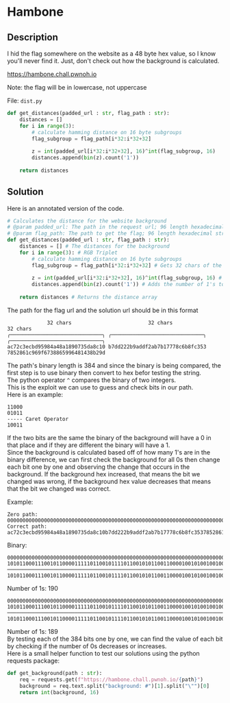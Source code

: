 # Hambone

## Description
I hid the flag somewhere on the website as a 48 byte hex value, so I know you'll never find it. Just, don't check out how the background is calculated.

https://hambone.chall.pwnoh.io

Note: the flag will be in lowercase, not uppercase

File: ``dist.py``

```py
def get_distances(padded_url : str, flag_path : str):
    distances = []
    for i in range(3):
        # calculate hamming distance on 16 byte subgroups
        flag_subgroup = flag_path[i*32:i*32+32]
                
        z = int(padded_url[i*32:i*32+32], 16)^int(flag_subgroup, 16)
        distances.append(bin(z).count('1'))  
        
    return distances
```

## Solution

Here is an annotated version of the code.

```py
# Calculates the distance for the website background
# @param padded_url: The path in the request url; 96 length hexadecimal string
# @param flag_path: The path to get the flag; 96 length hexadecimal string
def get_distances(padded_url : str, flag_path : str):
    distances = [] # The distances for the background
    for i in range(3): # RGB Triplet
        # calculate hamming distance on 16 byte subgroups
        flag_subgroup = flag_path[i*32:i*32+32] # Gets 32 chars of the string based on which iteration it is on
                
        z = int(padded_url[i*32:i*32+32], 16)^int(flag_subgroup, 16) # Gets the bit difference between the current 32 hex section and the flag 32 hex section
        distances.append(bin(z).count('1')) # Adds the number of 1's to the distance
        
    return distances # Returns the distance array
```

The path for the flag url and the solution url should be in this format
```
             32 chars                         32 chars                         32 chars           
╭──────────────────────────────╮ ╭──────────────────────────────╮ ╭──────────────────────────────╮
ac72c3ecbd95984a48a1890735da8c10 b7dd222b9addf2ab7b17778c6b8fc353 7852861c969f6738865996481438b29d
```
The path's binary length is 384 and since the binary is being compared, the first step is to use binary then convert to hex befor testing the string.  
The python operator ``^`` compares the binary of two integers.  
This is the exploit we can use to guess and check bits in our path.  
Here is an example:
```
11000
01011
----- Caret Operator
10011
```
If the two bits are the same the binary of the background will have a 0 in that place and if they are different the binary will have a 1.  
Since the background is calculated based off of how many 1's are in the binary difference, we can first check the background for all 0s then change each bit one by one and observing the change that occurs in the background. If the background hex increased, that means the bit we changed was wrong, if the background hex value decreases that means that the bit we changed was correct.

Example:
```
Zero path: 000000000000000000000000000000000000000000000000000000000000000000000000000000000000000000000000
Correct path: ac72c3ecbd95984a48a1890735da8c10b7dd222b9addf2ab7b17778c6b8fc3537852861c969f6738865996481438b29d
```
Binary:
```
000000000000000000000000000000000000000000000000000000000000000000000000000000000000000000000000000000000000000000000000000000000000000000000000000000000000000000000000000000000000000000000000000000000000000000000000000000000000000000000000000000000000000000000000000000000000000000000000000000000000000000000000000000000000000000000000000000000000000000000000000000000000000000000000
101011000111001011000011111011001011110110010101100110000100101001001000101000011000100100000111001101011101101010001100000100001011011111011101001000100010101110011010110111011111001010101011011110110001011101110111100011000110101110001111110000110101001101111000010100101000011000011100100101101001111101100111001110001000011001011001100101100100100000010100001110001011001010011101
────────────────────────────────────────────────────────────────────────────────────────────────────────────────────────────────────────────────────────────────────────────────────────────────────────────────────────────────────────────────────────────────────────────────────────────────────────────────────────────────────────────────────────────────────────────────────────────────
101011000111001011000011111011001011110110010101100110000100101001001000101000011000100100000111001101011101101010001100000100001011011111011101001000100010101110011010110111011111001010101011011110110001011101110111100011000110101110001111110000110101001101111000010100101000011000011100100101101001111101100111001110001000011001011001100101100100100000010100001110001011001010011101
```
Number of 1s: 190
```
000000000000000000000000000000000000000000000000000000000000000000000000000000000000000000000000000000000000000000000000000000000000000000000000000000000000000000000000000000000000000000000000000000000000000000000000000000000000000000000000000000000000000000000000000000000000000000000000000000000000000000000000000000000000000000000000000000000000000000000000000000000000000000000001
101011000111001011000011111011001011110110010101100110000100101001001000101000011000100100000111001101011101101010001100000100001011011111011101001000100010101110011010110111011111001010101011011110110001011101110111100011000110101110001111110000110101001101111000010100101000011000011100100101101001111101100111001110001000011001011001100101100100100000010100001110001011001010011101
────────────────────────────────────────────────────────────────────────────────────────────────────────────────────────────────────────────────────────────────────────────────────────────────────────────────────────────────────────────────────────────────────────────────────────────────────────────────────────────────────────────────────────────────────────────────────────────────
101011000111001011000011111011001011110110010101100110000100101001001000101000011000100100000111001101011101101010001100000100001011011111011101001000100010101110011010110111011111001010101011011110110001011101110111100011000110101110001111110000110101001101111000010100101000011000011100100101101001111101100111001110001000011001011001100101100100100000010100001110001011001010011100
```
Number of 1s: 189  
By testing each of the 384 bits one by one, we can find the value of each bit by checking if the number of 0s decreases or increases.  
Here is a small helper function to test our solutions using the python requests package:
```py
def get_background(path : str):
    req = requests.get(f"https://hambone.chall.pwnoh.io/{path}")
    background = req.text.split("background: #")[1].split("\"")[0]
    return int(background, 16)
```
